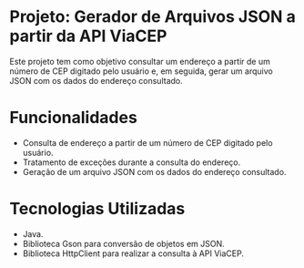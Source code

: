 # Projeto: Gerador de Arquivos JSON a partir da API ViaCEP
Este projeto tem como objetivo consultar um endereço a partir de um número de CEP digitado pelo usuário e, em seguida, gerar um arquivo JSON com os dados do endereço consultado.

# Funcionalidades
- Consulta de endereço a partir de um número de CEP digitado pelo usuário. 
- Tratamento de exceções durante a consulta do endereço.
- Geração de um arquivo JSON com os dados do endereço consultado. 

# Tecnologias Utilizadas
- Java.
- Biblioteca Gson para conversão de objetos em JSON.
- Biblioteca HttpClient para realizar a consulta à API ViaCEP.
